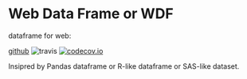 
# Web Data Frame or WDF

dataframe for web:

[github](https://github.com/walnutgeek/wdf)
![travis](https://travis-ci.org/walnutgeek/wdf.svg)
[![codecov.io](https://codecov.io/github/walnutgeek/wdf/coverage.svg?branch=master)](https://codecov.io/github/walnutgeek/wdf?branch=master)

Insipred by Pandas dataframe or R-like dataframe or SAS-like dataset.


